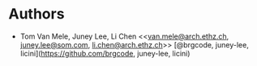 # Authors

- Tom Van Mele, Juney Lee, Li Chen <<van.mele@arch.ethz.ch, juney.lee@som.com, li.chen@arch.ethz.ch>> [@brgcode, juney-lee, licini](https://github.com/brgcode, juney-lee, licini)
